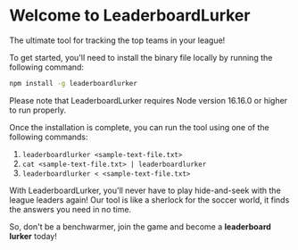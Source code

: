 # Welcome to LeaderboardLurker
The ultimate tool for tracking the top teams in your league!

To get started, you'll need to install the binary file locally by running the following command:

```bash
npm install -g leaderboardlurker
```
Please note that LeaderboardLurker requires Node version 16.16.0 or higher to run properly.

Once the installation is complete, you can run the tool using one of the following commands:

1. `leaderboardlurker <sample-text-file.txt>`
2. `cat <sample-text-file.txt> | leaderboardlurker`
3. `leaderboardlurker < <sample-text-file.txt>`

With LeaderboardLurker, you'll never have to play hide-and-seek with the league leaders again! Our tool is like a sherlock for the soccer world, it finds the answers you need in no time.

So, don't be a benchwarmer, join the game and become a **leaderboard lurker** today!
